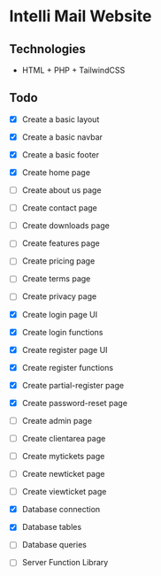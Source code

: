# Intelli Mail Website

## Technologies

-   HTML + PHP + TailwindCSS

## Todo

-   [x] Create a basic layout
-   [x] Create a basic navbar
-   [x] Create a basic footer

-   [x] Create home page
-   [ ] Create about us page
-   [ ] Create contact page
-   [ ] Create downloads page
-   [ ] Create features page
-   [ ] Create pricing page
-   [ ] Create terms page
-   [ ] Create privacy page

-   [x] Create login page UI
-   [x] Create login functions
-   [x] Create register page UI
-   [x] Create register functions
-   [x] Create partial-register page
-   [x] Create password-reset page

-   [ ] Create admin page

-   [ ] Create clientarea page
-   [ ] Create mytickets page
-   [ ] Create newticket page
-   [ ] Create viewticket page

-   [x] Database connection
-   [x] Database tables
-   [ ] Database queries

-   [ ] Server Function Library
